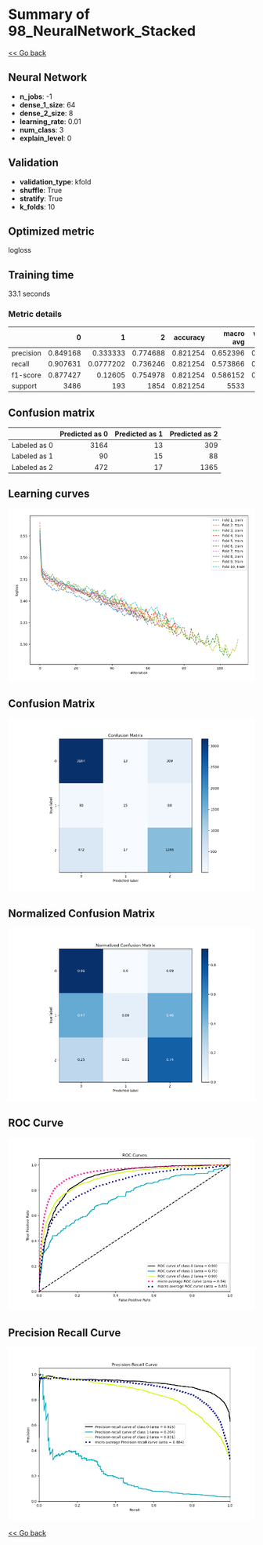 # Summary of 98_NeuralNetwork_Stacked

[<< Go back](../README.md)


## Neural Network
- **n_jobs**: -1
- **dense_1_size**: 64
- **dense_2_size**: 8
- **learning_rate**: 0.01
- **num_class**: 3
- **explain_level**: 0

## Validation
 - **validation_type**: kfold
 - **shuffle**: True
 - **stratify**: True
 - **k_folds**: 10

## Optimized metric
logloss

## Training time

33.1 seconds

### Metric details
|           |           0 |           1 |           2 |   accuracy |   macro avg |   weighted avg |   logloss |
|:----------|------------:|------------:|------------:|-----------:|------------:|---------------:|----------:|
| precision |    0.849168 |   0.333333  |    0.774688 |   0.821254 |    0.652396 |       0.806218 |  0.491154 |
| recall    |    0.907631 |   0.0777202 |    0.736246 |   0.821254 |    0.573866 |       0.821254 |  0.491154 |
| f1-score  |    0.877427 |   0.12605   |    0.754978 |   0.821254 |    0.586152 |       0.810187 |  0.491154 |
| support   | 3486        | 193         | 1854        |   0.821254 | 5533        |    5533        |  0.491154 |


## Confusion matrix
|              |   Predicted as 0 |   Predicted as 1 |   Predicted as 2 |
|:-------------|-----------------:|-----------------:|-----------------:|
| Labeled as 0 |             3164 |               13 |              309 |
| Labeled as 1 |               90 |               15 |               88 |
| Labeled as 2 |              472 |               17 |             1365 |

## Learning curves
![Learning curves](learning_curves.png)
## Confusion Matrix

![Confusion Matrix](confusion_matrix.png)


## Normalized Confusion Matrix

![Normalized Confusion Matrix](confusion_matrix_normalized.png)


## ROC Curve

![ROC Curve](roc_curve.png)


## Precision Recall Curve

![Precision Recall Curve](precision_recall_curve.png)



[<< Go back](../README.md)
